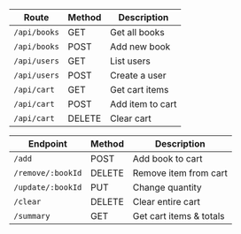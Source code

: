 | Route        | Method | Description      |
| ------------ | ------ | ---------------- |
| `/api/books` | GET    | Get all books    |
| `/api/books` | POST   | Add new book     |
| `/api/users` | GET    | List users       |
| `/api/users` | POST   | Create a user    |
| `/api/cart`  | GET    | Get cart items   |
| `/api/cart`  | POST   | Add item to cart |
| `/api/cart`  | DELETE | Clear cart       |

| Endpoint          | Method | Description             |
| ----------------- | ------ | ----------------------- |
| `/add`            | POST   | Add book to cart        |
| `/remove/:bookId` | DELETE | Remove item from cart   |
| `/update/:bookId` | PUT    | Change quantity         |
| `/clear`          | DELETE | Clear entire cart       |
| `/summary`        | GET    | Get cart items & totals |
